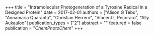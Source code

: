 +++
title = "Intramolecular Photogeneration of a Tyrosine Radical in a Designed Protein"
date = 2017-02-01
authors = ["Alison G Tebo", "Annamaria Quaranta", "Christian Herrero", "Vincent L Pecoraro", "Ally Aukauloo"]
publication_types = ["2"]
abstract = ""
featured = false
publication = "*ChemPhotoChem*"
+++

